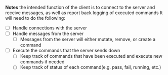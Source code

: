 **Notes**
the intended function of the client is to connect to the server and receive messages, as well as report back logging of executed commands
It will need to do the following:
- [ ] Handle connections with the server
- [ ] Handle messages from the server
  - [ ] Messages from the server will either mutate, remove, or create a command
- [ ] Execute the commands that the server sends down
  - [ ] Keep track of commands that have been executed and execute new commands if needed
  - [ ] Keep track of status of each command(e.g. pass, fail, running, etc.)